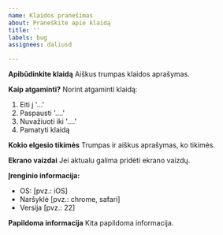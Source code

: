 ```yaml
---
name: Klaidos pranešimas
about: Praneškite apie klaidą
title: ''
labels: bug
assignees: daliusd

---
```


**Apibūdinkite klaidą**
Aiškus trumpas klaidos aprašymas.

**Kaip atgaminti?**
Norint atgaminti klaidą:
1. Eiti į '...'
2. Paspausti '....'
3. Nuvažiuoti iki  '....'
4. Pamatyti klaidą

**Kokio elgesio tikimės**
Trumpas ir aiškus aprašymas, ko tikimės.

**Ekrano vaizdai**
Jei aktualu galima pridėti ekrano vaizdų.

**Įrenginio informacija:**
 - OS: [pvz.: iOS]
 - Naršyklė [pvz.: chrome, safari]
 - Versija [pvz.: 22]

**Papildoma informacija**
Kita papildoma informacija.

